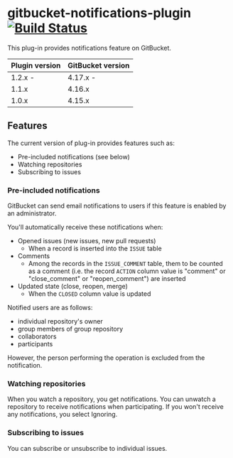 # gitbucket-notifications-plugin [![Build Status](https://travis-ci.org/gitbucket/gitbucket-notifications-plugin.svg)](https://travis-ci.org/gitbucket/gitbucket-notifications-plugin)

This plug-in provides notifications feature on GitBucket.

Plugin version | GitBucket version
:--------------|:--------------------
1.2.x -        | 4.17.x -
1.1.x          | 4.16.x
1.0.x          | 4.15.x

## Features

The current version of plug-in provides features such as:

- Pre-included notifications (see below)
- Watching repositories
- Subscribing to issues

### Pre-included notifications

GitBucket can send email notifications to users if this feature is enabled by an administrator.

You'll automatically receive these notifications when:

- Opened issues (new issues, new pull requests)
    - When a record is inserted into the ```ISSUE``` table
- Comments
    - Among the records in the ```ISSUE_COMMENT``` table, them to be counted as a comment (i.e. the record ```ACTION``` column value is "comment" or "close_comment" or "reopen_comment") are inserted
- Updated state (close, reopen, merge)
    - When the ```CLOSED``` column value is updated

Notified users are as follows:

- individual repository's owner
- group members of group repository
- collaborators
- participants

However, the person performing the operation is excluded from the notification.

### Watching repositories

When you watch a repository, you get notifications.
You can unwatch a repository to receive notifications when participating.
If you won't receive any notifications, you select Ignoring.

### Subscribing to issues

You can subscribe or unsubscribe to individual issues.
